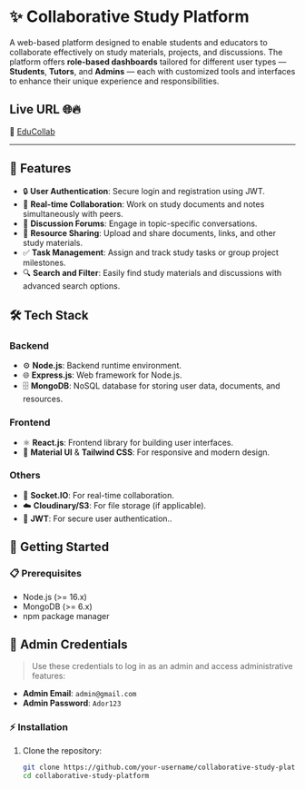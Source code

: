 # ✨ Collaborative Study Platform

A web-based platform designed to enable students and educators to collaborate effectively on study materials, projects, and discussions. 
The platform offers **role-based dashboards** tailored for different user types — **Students**, **Tutors**, and **Admins** — each with customized tools and interfaces to enhance their unique experience and responsibilities.

## **Live URL** 🌐🔥

🔗 [EduCollab](https://study-paltform.firebaseapp.com/)

---

## 🚀 Features

- 🔒 **User Authentication**: Secure login and registration using JWT.
- 📝 **Real-time Collaboration**: Work on study documents and notes simultaneously with peers.
- 💬 **Discussion Forums**: Engage in topic-specific conversations.
- 📂 **Resource Sharing**: Upload and share documents, links, and other study materials.
- ✅ **Task Management**: Assign and track study tasks or group project milestones.
- 🔍 **Search and Filter**: Easily find study materials and discussions with advanced search options.

## 🛠️ Tech Stack

### Backend

- ⚙️ **Node.js**: Backend runtime environment.
- 🌐 **Express.js**: Web framework for Node.js.
- 🗄️ **MongoDB**: NoSQL database for storing user data, documents, and resources.

### Frontend

- ⚛️ **React.js**: Frontend library for building user interfaces.
- 🎨 **Material UI** & **Tailwind CSS**: For responsive and modern design.

### Others

- 🔗 **Socket.IO**: For real-time collaboration.
- ☁️ **Cloudinary/S3**: For file storage (if applicable).
- 🔐 **JWT**: For secure user authentication..

## 🏁 Getting Started

### 📋 Prerequisites

- Node.js (>= 16.x)
- MongoDB (>= 6.x)
- npm package manager
  
## 🧪 Admin Credentials

> Use these credentials to log in as an admin and access administrative features:

- **Admin Email**: `admin@gmail.com`  
- **Admin Password**: `Ador123`
  
### ⚡ Installation

1. Clone the repository:
   ```bash
   git clone https://github.com/your-username/collaborative-study-platform.git
   cd collaborative-study-platform
   ```
